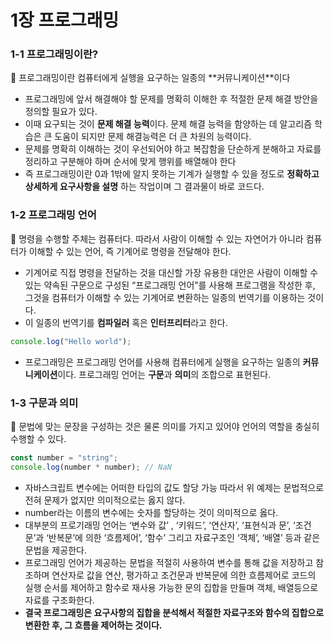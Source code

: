 # 1장 프로그래밍

### 1-1 프로그래밍이란?

<aside>
📌 프로그래밍이란 컴퓨터에게 실행을 요구하는 일종의 **커뮤니케이션**이다

</aside>

- 프로그래밍에 앞서 해결해야 할 문제를 명확히 이해한 후 적절한 문제 해결 방안을 정의할 필요가 있다.
- 이때 요구되는 것이 **문제 해결 능력**이다. 문제 해결 능력을 함양하는 데 알고리즘 학습은 큰 도움이 되지만 문제 해결능력은 더 큰 차원의 능력이다.
- 문제를 명확히 이해하는 것이 우선되어야 하고 복잡함을 단순하게 분해하고 자료를 정리하고 구분해야 하며 순서에 맞게 행위를 배열해야 한다
- 즉 프로그래밍이란 0과 1밖에 알지 못하는 기계가 실행할 수 있을 정도로 **정확하고 상세하게 요구사항을 설명** 하는 작업이며 그 결과물이 바로 코드다.

### 1-2 프로그래밍 언어

<aside>
📌 명령을 수행할 주체는 컴퓨터다. 따라서 사람이 이해할 수 있는 자연어가 아니라 컴퓨터가 이해할 수 있는 언어, 즉 기계어로 명령을 전달해야 한다.

</aside>

- 기계어로 직접 명령을 전달하는 것을 대신할 가장 유용한 대안은 사람이 이해할 수 있는 약속된 구문으로 구성된 “프로그래밍 언어”를 사용해 프로그램을 작성한 후, 그것을 컴퓨터가 이해할 수 있는 기계어로 변환하는 일종의 번역기를 이용하는 것이다.
- 이 일종의 번역기를 **컴파일러** 혹은 **인터프리터**라고 한다.

```jsx
console.log("Hello world");
```

- 프로그래밍은 프로그래밍 언어를 사용해 컴퓨터에게 실행을 요구하는 일종의 **커뮤니케이션**이다. 프로그래밍 언어는 **구문**과 **의미**의 조합으로 표현된다.

### 1-3 구문과 의미

<aside>
📌 문법에 맞는 문장을 구성하는 것은 물론 의미를 가지고 있어야 언어의 역할을 충실히 수행할 수 있다.

</aside>

```jsx
const number = "string";
console.log(number * number); // NaN
```

- 자바스크립트 변수에는 어떠한 타입의 값도 할당 가능 따라서 위 예제는 문법적으로 전혀 문제가 없지만 의미적으로는 옳지 않다.
- number라는 이름의 변수에는 숫자를 할당하는 것이 의미적으로 옳다.
- 대부분의 프로기래밍 언어는 ‘변수와 값’ , ‘키워드’, ‘연산자’, ‘표현식과 문’, ‘조건문’과 ‘반복문’에 의한 ‘흐름제어’, ‘함수’ 그리고 자료구조인 ‘객체’, ‘배열’ 등과 같은 문법을 제공한다.
- 프로그래밍 언어가 제공하는 문법을 적절히 사용하여 변수를 통해 값을 저장하고 참조하며 연산자로 값을 연산, 평가하고 조건문과 반복문에 의한 흐름제어로 코드의 실행 순서를 제어하고 함수로 재사용 가능한 문의 집합을 만들며 객체, 배열등으로 자료를 구조화한다.
- **결국 프로그래밍은 요구사항의 집합을 분석해서 적절한 자료구조와 함수의 집합으로 변환한 후, 그 흐름을 제어하는 것이다.**
